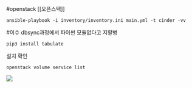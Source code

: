 #openstack 
[[오픈스택]]
```/bin/bash
ansible-playbook -i inventory/inventory.ini main.yml -t cinder -vv
```




#이슈 dbsync과정에서 파이썬 모듈없다고 지랄병

```/bin/bash
pip3 install tabulate
```


설치 확인

```/bin/bash
openstack volume service list
```

![](https://i.imgur.com/a96FrTQ.png)





```/bin/bash

```



```/bin/bash

```



```/bin/bash

```



```/bin/bash

```



```/bin/bash

```



```/bin/bash

```



```/bin/bash

```



```/bin/bash

```



```/bin/bash

```



```/bin/bash

```



```/bin/bash

```



```/bin/bash

```



```/bin/bash

```



```/bin/bash

```



```/bin/bash

```


